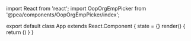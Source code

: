 import React from 'react';
import OopOrgEmpPicker from '@pea/components/OopOrgEmpPicker/index';

export default class App extends React.Component {
  state = {}
  render() {
    return (<OopOrgEmpPicker multiple={false} />)
  }
}